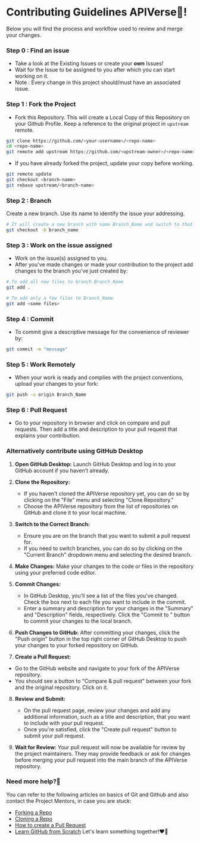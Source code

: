 # Contributing Guidelines APIVerse🎯!

Below you will find the process and workflow used to review and merge your changes.

### Step 0 : Find an issue

- Take a look at the Existing Issues or create your **own** Issues!
- Wait for the Issue to be assigned to you after which you can start working on it.
- Note : Every change in this project should/must have an associated issue.

### Step 1 : Fork the Project

- Fork this Repository. This will create a Local Copy of this Repository on your Github Profile.
   Keep a reference to the original project in `upstream` remote.

```bash
git clone https://github.com/<your-username>/<repo-name>  
cd <repo-name>  
git remote add upstream https://github.com/<upstream-owner>/<repo-name>  

```

- If you have already forked the project, update your copy before working.

```bash
git remote update
git checkout <branch-name>
git rebase upstream/<branch-name>

```

### Step 2 : Branch

Create a new branch. Use its name to identify the issue your addressing.

```bash
# It will create a new branch with name Branch_Name and switch to that branch 
git checkout -b branch_name

```

### Step 3 : Work on the issue assigned

- Work on the issue(s) assigned to you.
- After you've made changes or made your contribution to the project add changes to the branch you've just created by:

```bash
# To add all new files to branch Branch_Name  
git add .  

# To add only a few files to Branch_Name
git add <some files>

```

### Step 4 : Commit

- To commit give a descriptive message for the convenience of reviewer by:

```bash
git commit -m "message"  

```

### Step 5 : Work Remotely

- When your work is ready and complies with the project conventions, upload your changes to your fork:

```bash
git push -u origin Branch_Name

```

### Step 6 : Pull Request

- Go to your repository in browser and click on compare and pull requests.
   Then add a title and description to your pull request that explains your contribution.

### Alternatively contribute using GitHub Desktop

1. **Open GitHub Desktop:**
   Launch GitHub Desktop and log in to your GitHub account if you haven't already.

2. **Clone the Repository:**
   - If you haven't cloned the APIVerse repository yet, you can do so by clicking on the "File" menu and selecting "Clone Repository."
   - Choose the APIVerse repository from the list of repositories on GitHub and clone it to your local machine.

3. **Switch to the Correct Branch:**
   - Ensure you are on the branch that you want to submit a pull request for.
   - If you need to switch branches, you can do so by clicking on the "Current Branch" dropdown menu and selecting the desired branch.

4. **Make Changes:**
   Make your changes to the code or files in the repository using your preferred code editor.

5. **Commit Changes:**
   - In GitHub Desktop, you'll see a list of the files you've changed. Check the box next to each file you want to include in the commit.
   - Enter a summary and description for your changes in the "Summary" and "Description" fields, respectively. Click the "Commit to <branch-name>" button to commit your changes to the local branch.

6. **Push Changes to GitHub:**
   After committing your changes, click the "Push origin" button in the top right corner of GitHub Desktop to push your changes to your forked repository on GitHub.

7. **Create a Pull Request:**
  - Go to the GitHub website and navigate to your fork of the APIVerse repository.
  - You should see a button to "Compare & pull request" between your fork and the original repository. Click on it.

8. **Review and Submit:**
   - On the pull request page, review your changes and add any additional information, such as a title and description, that you want to include with your pull request.
   - Once you're satisfied, click the "Create pull request" button to submit your pull request.

9. **Wait for Review:**
    Your pull request will now be available for review by the project maintainers. They may provide feedback or ask for changes before merging your pull request into the main branch of the APIVerse repository.

### Need more help?🤔

You can refer to the following articles on basics of Git and Github and also contact the Project Mentors,
in case you are stuck:

- [Forking a Repo](https://help.github.com/en/github/getting-started-with-github/fork-a-repo)
- [Cloning a Repo](https://help.github.com/en/desktop/contributing-to-projects/creating-a-pull-request)
- [How to create a Pull Request](https://opensource.com/article/19/7/create-pull-request-github)
- [Learn GitHub from Scratch](https://docs.github.com/en/get-started/quickstart/git-and-github-learning-resources)
   Let's learn something together!❤️🤝
